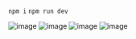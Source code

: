 ```npm i```
```npm run dev```

![image](https://github.com/arkpow1/lohX/assets/105483056/b4142e5e-ba5e-4216-8854-f94c9d1eb6d0)
![image](https://github.com/arkpow1/lohX/assets/105483056/0aeac9a5-62af-478f-aa35-5e4cd865d09e)
![image](https://github.com/arkpow1/lohX/assets/105483056/22550188-ed54-455c-be92-f46cf135145f)
![image](https://github.com/arkpow1/lohX/assets/105483056/c73e2671-514b-412e-8959-1bf7122eb738)
